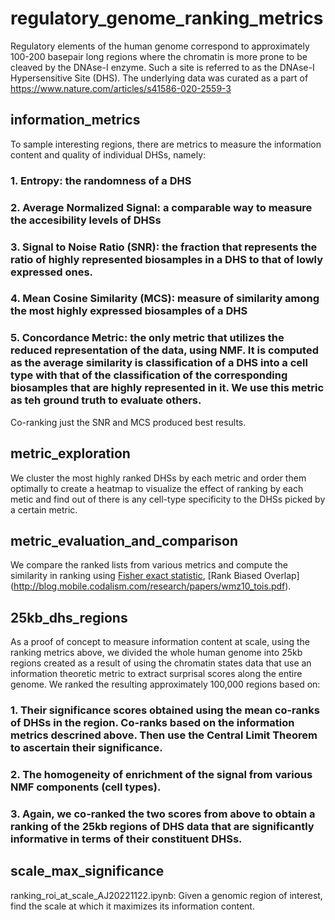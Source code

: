 # regulatory_genome_ranking_metrics
Regulatory elements of the human genome correspond to approximately 100-200 basepair long regions where the chromatin is more prone to be cleaved by the DNAse-I enzyme. Such a site is referred to as the DNAse-I Hypersensitive Site (DHS). The underlying data was curated as a part of https://www.nature.com/articles/s41586-020-2559-3
## information_metrics
To sample interesting regions, there are metrics to measure the information content and quality of individual DHSs, namely:
### 1. Entropy: the randomness of a DHS
### 2. Average Normalized Signal: a comparable way to measure the accesibility levels of DHSs
### 3. Signal to Noise Ratio (SNR): the fraction that represents the ratio of highly represented biosamples in a DHS to that of lowly expressed ones.
### 4. Mean Cosine Similarity (MCS): measure of similarity among the most highly expressed biosamples of a DHS
### 5. Concordance Metric: the only metric that utilizes the reduced representation of the data, using NMF. It is computed as the average similarity is classification of a DHS into a cell type with that of the classification of the corresponding biosamples that are highly represented in it. We use this metric as teh ground truth to evaluate others.
Co-ranking just the SNR and MCS produced best results. 
## metric_exploration
We cluster the most highly ranked DHSs by each metric and order them optimally to create a heatmap to visualize the effect of ranking by each metic and find out of there is any cell-type specificity to the DHSs picked by a certain metric.
## metric_evaluation_and_comparison
We compare the ranked lists from various metrics and compute the similarity in ranking using [Fisher exact statistic](https://en.wikipedia.org/wiki/Fisher%27s_exact_test), [Rank Biased Overlap] (http://blog.mobile.codalism.com/research/papers/wmz10_tois.pdf).
## 25kb_dhs_regions
As a proof of concept to measure information content at scale, using the ranking metrics above, we divided the whole human genome into 25kb regions created as a result of using the chromatin states data that use an information theoretic metric to extract surprisal scores along the entire genome. We ranked the resulting approximately 100,000 regions based on:
### 1. Their significance scores obtained using the mean co-ranks of DHSs in the region. Co-ranks based on the information metrics descrined above. Then use the Central Limit Theorem to ascertain their significance.
### 2. The homogeneity of enrichment of the signal from various NMF components (cell types).
### 3. Again, we co-ranked the two scores from above to obtain a ranking of the  25kb regions of DHS data that are significantly informative in terms of their constituent DHSs.
## scale_max_significance
ranking_roi_at_scale_AJ20221122.ipynb: Given a genomic region of interest, find the scale at which it maximizes its information content.
